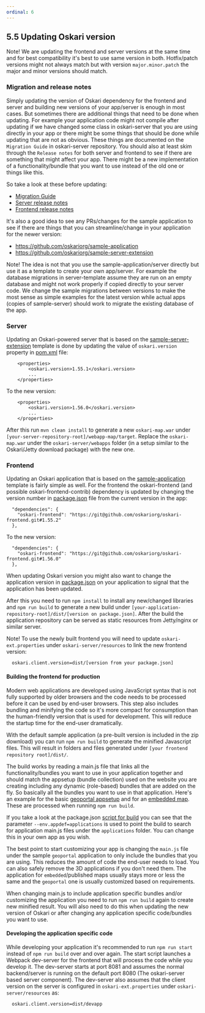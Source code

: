 ```yaml
---
ordinal: 6
---
```


## 5.5 Updating Oskari version

Note! We are updating the frontend and server versions at the same time and for best compatibility it's best to use same version in both. Hotfix/patch versions might not always match but with version `major.minor.patch` the major and minor versions should match.

### Migration and release notes

Simply updating the version of Oskari dependency for the frontend and server and building new versions of your app/server is enough in most cases. But sometimes there are additional things that need to be done when updating. For example your application code might not compile after updating if we have changed some class in oskari-server that you are using directly in your app or there might be some things that should be done while updating that are not as obvious. These things are documented on the `Migration Guide` in oskari-server repository. You should also at least skim through the `Release notes` for both server and frontend to see if there are something that might affect your app. There might be a new implementation of a functionality/bundle that you want to use instead of the old one or things like this.

So take a look at these before updating:

- [Migration Guide](https://github.com/oskariorg/oskari-server/blob/master/MigrationGuide.md)
- [Server release notes](https://github.com/oskariorg/oskari-server/blob/master/ReleaseNotes.md)
- [Frontend release notes](https://github.com/oskariorg/oskari-frontend/blob/master/ReleaseNotes.md)

It's also a good idea to see any PRs/changes for the sample application to see if there are things that you can streamline/change in your application for the newer version:

- https://github.com/oskariorg/sample-application
- https://github.com/oskariorg/sample-server-extension

Note! The idea is not that you use the sample-application/server directly but use it as a template to create your own app/server. For example the database migrations in server-template assume they are run on an empty database and might not work properly if copied directly to your server code. We change the sample migrations between versions to make the most sense as simple examples for the latest version while actual apps (copies of sample-server) should work to migrate the existing database of the app.

### Server

Updating an Oskari-powered server that is based on the [sample-server-extension](https://github.com/oskariorg/sample-server-extension) template is done by updating the value of `oskari.version` property in [pom.xml](https://github.com/oskariorg/sample-server-extension/blob/1.2.1/pom.xml#L13) file:

```
    <properties>
        <oskari.version>1.55.1</oskari.version>
        ...
    </properties>
```

To the new version:

```
    <properties>
        <oskari.version>1.56.0</oskari.version>
        ...
    </properties>
```
After this run `mvn clean install` to generate a new `oskari-map.war` under `[your-server-repository-root]/webapp-map/target`. Replace the `oskari-map.war` under the `oskari-server/webapps` folder (in a setup similar to the Oskari/Jetty download package) with the new one.

### Frontend

Updating an Oskari application that is based on the [sample-application](https://github.com/oskariorg/sample-application) template is fairly simple as well. For the frontend the oskari-frontend (and possible oskari-frontend-contrib) dependency is updated by changing the version number in [package.json](https://github.com/oskariorg/sample-application/blob/1.2.1/package.json#L9) file from the current version in the app:
```
  "dependencies": {
    "oskari-frontend": "https://git@github.com/oskariorg/oskari-frontend.git#1.55.2"
  },
```

To the new version:

```
  "dependencies": {
    "oskari-frontend": "https://git@github.com/oskariorg/oskari-frontend.git#1.56.0"
  },

```

When updating Oskari version you might also want to change the application version in [package.json](https://github.com/oskariorg/sample-application/blob/1.2.1/package.json#L3) on your application to signal that the application has been updated.

After this you need to run `npm install` to install any new/changed libraries and `npm run build` to generate a new build under `[your-application-repository-root]/dist/[version on package.json]`. After the build the application repository can be served as static resources from Jetty/nginx or similar server.

Note! To use the newly built frontend you will need to update `oskari-ext.properties` under `oskari-server/resources` to link the new frontend version:

      oskari.client.version=dist/[version from your package.json]


#### Building the frontend for production

Modern web applications are developed using JavaScript syntax that is not fully supported by older browsers and the code needs to be processed before it can be used by end-user browsers. This step also includes bundling and minifying the code so it's more compact for consumption than the human-friendly version that is used for development. This will reduce the startup time for the end-user dramatically.

With the default sample application (a pre-built version is included in the zip download) you can run `npm run build` to generate the minified Javascript files. This will result in folders and files generated under `[your frontend repository root]/dist/`.

The build works by reading a main.js file that links all the functionality/bundles you want to use in your application together and should match the appsetup (bundle collection) used on the website you are creating including any dynamic (role-based) bundles that are added on the fly. So basically all the bundles you want to use in that application. Here's an example for the basic [geoportal appsetup](https://github.com/oskariorg/sample-application/blob/1.3.0/applications/geoportal/main.js) and for an [embedded map](https://github.com/oskariorg/sample-application/blob/1.3.0/applications/embedded/main.js). These are processed when running `npm run build`.

If you take a look at the package.json [script for build](https://github.com/oskariorg/sample-application/blob/1.3.0/package.json#L19) you can see that the parameter `--env.appdef=applications` is used to point the build to search for application main.js files under the `applications` folder. You can change this in your own app as you wish.

The best point to start customizing your app is changing the `main.js` file under the sample `geoportal` application to only include the bundles that you are using. This reduces the amount of code the end-user needs to load. You can also safely remove the 3D applications if you don't need them. The application for `embedded`/published maps usually stays more or less the same and the `geoportal` one is usually customized based on requirements.

When changing main.js to include application specific bundles and/or customizing the application you need to run `npm run build` again to create new minified result. You will also need to do this when updating the new version of Oskari or after changing any application specific code/bundles you want to use.

#### Developing the application specific code

While developing your application it's recommended to run `npm run start` instead of `npm run build` over and over again. The start script launches a Webpack dev-server for the frontend that will process the code while you develop it. The dev-server starts at port 8081 and assumes the normal backend/server is running on the default port 8080 (The oskari-server based server component). The dev-server also assumes that the client version on the server is configured in `oskari-ext.properties` under `oskari-server/resources` as:

      oskari.client.version=dist/devapp

